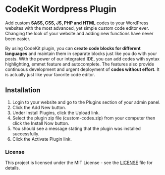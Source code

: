 # CodeKit Wordpress Plugin

Add custom **SASS, CSS, JS, PHP and HTML** codes to your WordPress websites with the most advanced, yet simple custom code editor ever. Changing the look of your website and adding new functions have never been easier.

By using CodeKit plugin, you can **create code blocks for different languages** and maintain them in separate blocks just like you do with your posts. With the power of our integrated IDE, you can add codes with syntax highlighting, emmet feature and autocomplete. The features also provide continuous development and urgent deployment of **codes without effort.** It is actually just like your favorite code editor.


## Installation

1. Login to your website and go to the Plugins section of your admin panel.
2. Click the Add New button.
3. Under Install Plugins, click the Upload link.
4. Select the plugin zip file (custom-codes.zip) from your computer then click the Install Now button.
5. You should see a message stating that the plugin was installed successfully.
6. Click the Activate Plugin link.


### License
This project is licensed under the MIT License - see the [LICENSE](LICENSE) file for details.
